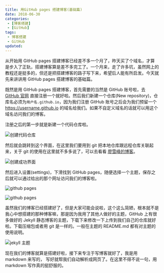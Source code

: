 ```yaml
---
title: 用GitHub pages 搭建博客(基础篇)
date: 2018-06-30
categories:
 - [博客搭建]
 - [GitHub]
tags: 
 - 博客搭建
 - GitHub
updated: 
---
```


从开始用 GitHub pages 搭建博客已经差不多一个月了，昨天买了个域名，才算是步入了正轨，搭建博客算是差不多完工了。一个月来，走了许多坑，虽然网上的教程还是挺多的，但还是把搭建博客的路子写下来，希望后人能有所启发。今天就先来讲讲用 GitHub pages 搭建博客的基础篇。

<!-- more -->

既然是用 GitHub pages 搭建博客，首先需要的当然是 GitHub 账号啦，去[GitHub 官网](https://github.com/) 直接注册一个就好啦。然后我们新建一个仓库(New repository)，仓库名必须为`用户名.github.io`，因为我们注册 GitHub 账号之后会为我们预留一个 https://username.github.io 的域名给我们。如果不自定义域名的话就可以用这个域名访问我们的博客。

注册之后的第一步就是新建一个代码仓库啦。

![创建代码仓库](https://blog-1253491707.piccd.myqcloud.com/images/gitpageblog1.png/style)

然后就会跳转到这个界面，在这里我们要用到 git 把本地仓库跟远程仓库关联起来，关于 git 的使用在这里就不多多说了，可以去看看 [廖雪峰的博客](https://www.liaoxuefeng.com/wiki/0013739516305929606dd18361248578c67b8067c8c017b000)。

![创建成功界面](https://blog-1253491707.piccd.myqcloud.com/images/gitpageblog2.png/style)

然后进入设置(settings)，下滑找到 GitHub pages，随便选择一个主题，保存之后就可以通过给出的那个网址访问我们的博客啦。

![github pages](https://blog-1253491707.piccd.myqcloud.com/images/gitpageblog3.png/style)

![github pages](https://blog-1253491707.piccd.myqcloud.com/images/gitpageblog4.png/style)

虽然我们的博客已经搭建好了，但是大家可能会说啦，这个这么简陋，根本就不是我心中想搭建的那种博客嘛，那是因为我用了其他人做好的主题，GitHub 上有很多做好的 Jekyll 静态博客的主题，下载下来修改一下上传到我们自己的仓库就好啦。下载压缩包或者用 git 是一样的。一般在主题的 README.md 都有对主题的使用说明。

![jekyll 主题](https://blog-1253491707.piccd.myqcloud.com/images/gitpageblog5.png/style)

现在我们的博客就算是搭建好啦，接下来专注于写博客就好了，我是用 markdown 来写的， 写好就帮我们自动解析成网页了。在这里不得不说一句，用 markdown 写作真的挺舒服的。